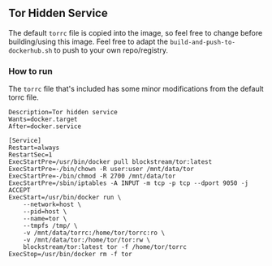 ## Tor Hidden Service
The default `torrc` file is copied into the image, so feel free to change before building/using this image.
Feel free to adapt the `build-and-push-to-dockerhub.sh` to push to your own repo/registry.

### How to run
The `torrc` file that's included has some minor modifications from the default torrc file.

```
Description=Tor hidden service
Wants=docker.target
After=docker.service

[Service]
Restart=always
RestartSec=1
ExecStartPre=/usr/bin/docker pull blockstream/tor:latest
ExecStartPre=-/bin/chown -R user:user /mnt/data/tor
ExecStartPre=-/bin/chmod -R 2700 /mnt/data/tor
ExecStartPre=/sbin/iptables -A INPUT -m tcp -p tcp --dport 9050 -j ACCEPT
ExecStart=/usr/bin/docker run \
    --network=host \
    --pid=host \
    --name=tor \
    --tmpfs /tmp/ \
    -v /mnt/data/torrc:/home/tor/torrc:ro \
    -v /mnt/data/tor:/home/tor/tor:rw \
    blockstream/tor:latest tor -f /home/tor/torrc
ExecStop=/usr/bin/docker rm -f tor
```
